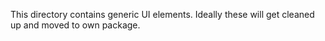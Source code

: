 This directory contains generic UI elements. Ideally these will get cleaned up and moved to own package.
